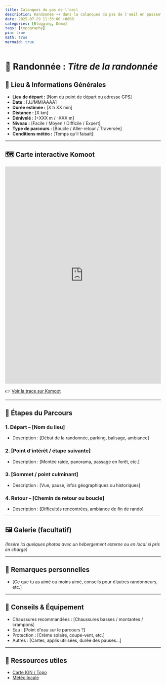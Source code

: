 ```yaml
---
title: Calanques du pas de l'oeil
description: Randonnée ++ dans la calanques du pas de l'oeil en passant par la corniche du CAF
date: 2025-07-29 11:33:00 +0800
categories: [Blogging, Demo]
tags: [typography]
pin: true
math: true
mermaid: true
---
```


# 🥾 Randonnée : *Titre de la randonnée*

## 📍 Lieu & Informations Générales

- **Lieu de départ :** [Nom du point de départ ou adresse GPS]
- **Date :** [JJ/MM/AAAA]
- **Durée estimée :** [X h XX min]
- **Distance :** [X km]
- **Dénivelé :** [+XXX m / -XXX m]
- **Niveau :** [Facile / Moyen / Difficile / Expert]
- **Type de parcours :** [Boucle / Aller-retour / Traversée]
- **Conditions météo :** [Temps qu’il faisait]

---

## 🗺️ Carte interactive Komoot

<iframe src="https://www.komoot.com/fr-fr/tour/2447040824/embed?share_token=aoUlp3f8b6X3QezLI0e3uUiwQcGOIpYXYo9XDJ6clIjDBqr26a&profile=1" width="100%" height="700" frameborder="0" scrolling="no"></iframe>

👉 [Voir la trace sur Komoot](https://www.komoot.com/tour/EXEMPLE)

---

## 📌 Étapes du Parcours

### 1. Départ – [Nom du lieu]
- Description : [Début de la randonnée, parking, balisage, ambiance]

### 2. [Point d'intérêt / étape suivante]
- Description : [Montée raide, panorama, passage en forêt, etc.]

### 3. [Sommet / point culminant]
- Description : [Vue, pause, infos géographiques ou historiques]

### 4. Retour – [Chemin de retour ou boucle]
- Description : [Difficultés rencontrées, ambiance de fin de rando]

---

## 🖼️ Galerie (facultatif)

*(Insère ici quelques photos avec un hébergement externe ou en local si pris en charge)*

---

## 📝 Remarques personnelles

- [Ce que tu as aimé ou moins aimé, conseils pour d’autres randonneurs, etc.]

---

## 🧭 Conseils & Équipement

- Chaussures recommandées : [Chaussures basses / montantes / crampons]
- Eau : [Point d'eau sur le parcours ?]
- Protection : [Crème solaire, coupe-vent, etc.]
- Autres : [Cartes, applis utilisées, durée des pauses...]

---

## 🔗 Ressources utiles

- [Carte IGN / Topo](https://www.geoportail.gouv.fr)
- [Météo locale](https://meteofrance.com)
